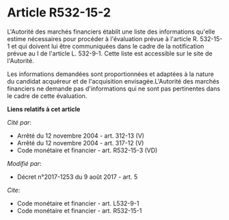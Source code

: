 # Article R532-15-2

L'Autorité des marchés financiers établit une liste des informations qu'elle estime nécessaires pour procéder à l'évaluation
prévue à l'article R. 532-15-1 et qui doivent lui être communiquées dans le cadre de la notification prévue au I de l'article
L. 532-9-1. Cette liste est accessible sur le site de l'Autorité. 

Les informations demandées sont proportionnées et adaptées à la nature du candidat acquéreur et de l'acquisition
envisagée.L'Autorité des marchés financiers ne demande pas d'informations qui ne sont pas pertinentes dans le cadre de cette
évaluation.

**Liens relatifs à cet article**

_Cité par_:

  - Arrêté du 12 novembre 2004 - art. 312-13 (V)
  - Arrêté du 12 novembre 2004 - art. 317-12 (V)
  - Code monétaire et financier - art. R532-15-3 (VD)

_Modifié par_:

  - Décret n°2017-1253 du 9 août 2017 - art. 5

_Cite_:

  - Code monétaire et financier - art. L532-9-1
  - Code monétaire et financier - art. R532-15-1
